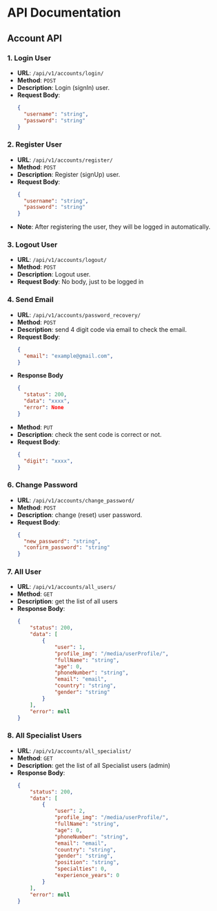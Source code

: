 # API Documentation

## Account API

### 1. Login User
- **URL**: `/api/v1/accounts/login/`
- **Method**: `POST`
- **Description**: Login (signIn) user.
- **Request Body**:
  ```json
  {
    "username": "string",
    "password": "string"
  }
### 2. Register User
- **URL**: `/api/v1/accounts/register/`
- **Method**: `POST`
- **Description**: Register (signUp) user.
- **Request Body**:
  ```json
  {
    "username": "string",
    "password": "string"
  }
- **Note**: After registering the user, they will be logged in automatically.
### 3. Logout User
- **URL**: `/api/v1/accounts/logout/`
- **Method**: `POST`
- **Description**: Logout user.
- **Request Body**: No body, just to be logged in
### 4. Send Email
- **URL**: `/api/v1/accounts/password_recovery/`
- **Method**: `POST`
- **Description**: send 4 digit code via email to check the email.
- **Request Body**:
  ```json
  {
    "email": "example@gmail.com",
  }
- **Response Body**
  ```json
  {
    "status": 200,
    "data": "xxxx",
    "error": None
  }
- **Method**: `PUT`
- **Description**: check the sent code is correct or not.
- **Request Body**:
  ```json
  {
    "digit": "xxxx",
  }
### 6. Change Password
- **URL**: `/api/v1/accounts/change_password/`
- **Method**: `POST`
- **Description**: change (reset) user password.
- **Request Body**:
  ```json
  {
    "new_password": "string",
    "confirm_password": "string"
  }
### 7. All User
- **URL**: `/api/v1/accounts/all_users/`
- **Method**: `GET`
- **Description**: get the list of all users
- **Response Body**:
  ```json
  {
      "status": 200,
      "data": [
          {
              "user": 1,
              "profile_img": "/media/userProfile/",
              "fullName": "string",
              "age": 0,
              "phoneNumber": "string",
              "email": "email",
              "country": "string",
              "gender": "string"
          }
      ],
      "error": null
  }
### 8. All Specialist Users
- **URL**: `/api/v1/accounts/all_specialist/`
- **Method**: `GET`
- **Description**: get the list of all Specialist users (admin)
- **Response Body**:
  ```json
  {
      "status": 200,
      "data": [
          {
              "user": 2,
              "profile_img": "/media/userProfile/",
              "fullName": "string",
              "age": 0,
              "phoneNumber": "string",
              "email": "email",
              "country": "string",
              "gender": "string",
              "position": "string",
              "specialties": 0,
              "experience_years": 0
          }
      ],
      "error": null
  }